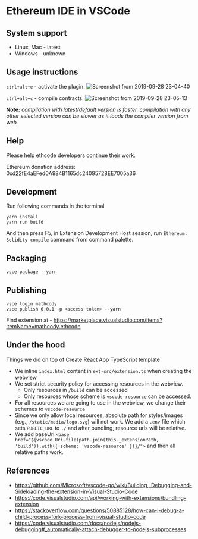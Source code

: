 # Ethereum IDE in VSCode

## System support
* Linux, Mac - latest
* Windows - unknown

## Usage instructions
`ctrl+alt+e` - activate the plugin.
![Screenshot from 2019-09-28 23-04-40](https://user-images.githubusercontent.com/13261372/65820327-15ed3a00-e245-11e9-9836-606bb1a71de6.png)

`ctrl+alt+c` - compile contracts.
![Screenshot from 2019-09-28 23-05-13](https://user-images.githubusercontent.com/13261372/65820336-33ba9f00-e245-11e9-9918-3d210c52297e.png)

**Note:** *compilation with latest/default version is faster. compilation with any other selected version can be slower as it loads the compiler version from web.*

## Help
Please help ethcode developers continue their work.

Ethereum donation address: 0xd22fE4aEFed0A984B1165dc24095728EE7005a36

## Development
Run following commands in the terminal

```shell
yarn install
yarn run build
```
And then press F5, in Extension Development Host session, run `Ethereum: Solidity compile` command from command palette.

## Packaging
```shell
vsce package --yarn
```

## Publishing
```
vsce login mathcody
vsce publish 0.0.1 -p <access token> --yarn
```
Find extension at - https://marketplace.visualstudio.com/items?itemName=mathcody.ethcode

## Under the hood

Things we did on top of Create React App TypeScript template

* We inline `index.html` content in `ext-src/extension.ts` when creating the webview
* We set strict security policy for accessing resources in the webview.
  * Only resources in `/build` can be accessed
  * Only resources whose scheme is `vscode-resource` can be accessed.
* For all resources we are going to use in the webview, we change their schemes to `vscode-resource`
* Since we only allow local resources, absolute path for styles/images (e.g., `/static/media/logo.svg`) will not work. We add a `.env` file which sets `PUBLIC_URL` to `./` and after bundling, resource urls will be relative.
* We add baseUrl `<base href="${vscode.Uri.file(path.join(this._extensionPath, 'build')).with({ scheme: 'vscode-resource' })}/">` and then all relative paths work.

## References
* https://github.com/Microsoft/vscode-go/wiki/Building,-Debugging-and-Sideloading-the-extension-in-Visual-Studio-Code
* https://code.visualstudio.com/api/working-with-extensions/bundling-extension
* https://stackoverflow.com/questions/50885128/how-can-i-debug-a-child-process-fork-process-from-visual-studio-code
* https://code.visualstudio.com/docs/nodejs/nodejs-debugging#_automatically-attach-debugger-to-nodejs-subprocesses